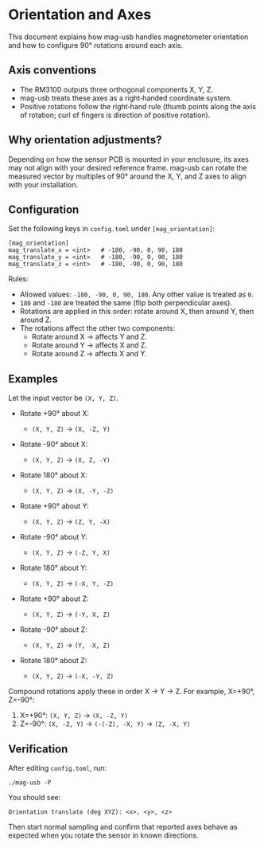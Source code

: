 # Orientation and Axes

This document explains how mag-usb handles magnetometer orientation and how to configure 90° rotations around each axis.

## Axis conventions
- The RM3100 outputs three orthogonal components X, Y, Z.
- mag-usb treats these axes as a right‑handed coordinate system.
- Positive rotations follow the right‑hand rule (thumb points along the axis of rotation; curl of fingers is direction of positive rotation).

## Why orientation adjustments?
Depending on how the sensor PCB is mounted in your enclosure, its axes may not align with your desired reference frame. mag-usb can rotate the measured vector by multiples of 90° around the X, Y, and Z axes to align with your installation.

## Configuration
Set the following keys in `config.toml` under `[mag_orientation]`:
```
[mag_orientation]
mag_translate_x = <int>   # -180, -90, 0, 90, 180
mag_translate_y = <int>   # -180, -90, 0, 90, 180
mag_translate_z = <int>   # -180, -90, 0, 90, 180
```
Rules:
- Allowed values: `-180, -90, 0, 90, 180`. Any other value is treated as `0`.
- `180` and `-180` are treated the same (flip both perpendicular axes).
- Rotations are applied in this order: rotate around X, then around Y, then around Z.
- The rotations affect the other two components:
  - Rotate around X → affects Y and Z.
  - Rotate around Y → affects X and Z.
  - Rotate around Z → affects X and Y.

## Examples
Let the input vector be `(X, Y, Z)`.

- Rotate +90° about X:
  - `(X, Y, Z)` → `(X, -Z, Y)`
- Rotate -90° about X:
  - `(X, Y, Z)` → `(X, Z, -Y)`
- Rotate 180° about X:
  - `(X, Y, Z)` → `(X, -Y, -Z)`

- Rotate +90° about Y:
  - `(X, Y, Z)` → `(Z, Y, -X)`
- Rotate -90° about Y:
  - `(X, Y, Z)` → `(-Z, Y, X)`
- Rotate 180° about Y:
  - `(X, Y, Z)` → `(-X, Y, -Z)`

- Rotate +90° about Z:
  - `(X, Y, Z)` → `(-Y, X, Z)`
- Rotate -90° about Z:
  - `(X, Y, Z)` → `(Y, -X, Z)`
- Rotate 180° about Z:
  - `(X, Y, Z)` → `(-X, -Y, Z)`

Compound rotations apply these in order X → Y → Z. For example, X=+90°, Z=-90°:
1) X=+90°: `(X, Y, Z)` → `(X, -Z, Y)`
2) Z=-90°: `(X, -Z, Y)` → `(-(-Z), -X, Y)` → `(Z, -X, Y)`

## Verification
After editing `config.toml`, run:
```
./mag-usb -P
```
You should see:
```
Orientation translate (deg XYZ): <x>, <y>, <z>
```
Then start normal sampling and confirm that reported axes behave as expected when you rotate the sensor in known directions.
